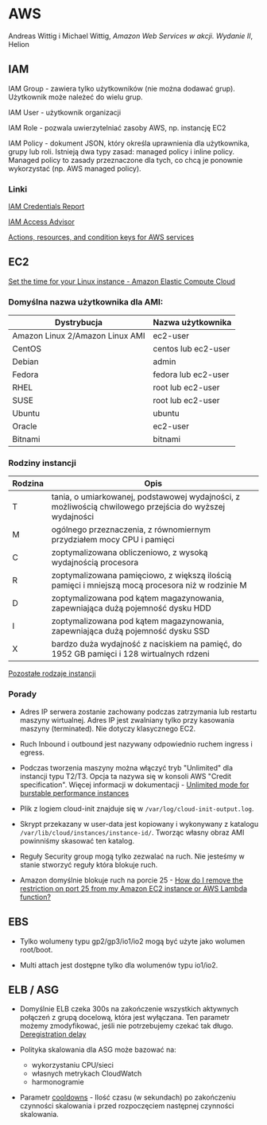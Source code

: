# AWS

Andreas Wittig i Michael Wittig, _Amazon Web Services w akcji. Wydanie II_, Helion

## IAM

IAM Group - zawiera tylko użytkowników (nie można dodawać grup). Użytkownik może należeć do wielu grup.

IAM User - użytkownik organizacji

IAM Role - pozwala uwierzytelniać zasoby AWS, np. instancję EC2

IAM Policy - dokument JSON, który określa uprawnienia dla użytkownika, grupy lub roli. Istnieją dwa typy zasad: managed policy i inline policy.
Managed policy to zasady przeznaczone dla tych, co chcą je ponownie wykorzystać (np. AWS managed policy).


### Linki

[IAM Credentials Report](https://docs.aws.amazon.com/IAM/latest/UserGuide/id_credentials_getting-report.html#getting-credential-reports-console)

[IAM Access Advisor](https://docs.aws.amazon.com/IAM/latest/UserGuide/what-is-access-analyzer.html)

[Actions, resources, and condition keys for AWS services](https://docs.aws.amazon.com/service-authorization/latest/reference/reference_policies_actions-resources-contextkeys.html)

## EC2

[Set the time for your Linux instance - Amazon Elastic Compute Cloud](https://docs.aws.amazon.com/AWSEC2/latest/UserGuide/set-time.html)

### Domyślna nazwa użytkownika dla AMI:

| Dystrybucja  | Nazwa użytkownika  |
|---|---|
| Amazon Linux 2/Amazon Linux AMI  | ec2-user  |
| CentOS  | centos lub ec2-user  |
| Debian  | admin  |
| Fedora  | fedora lub ec2-user  |
| RHEL  | root lub ec2-user  |
| SUSE  | root lub ec2-user  |
| Ubuntu  | ubuntu  |
| Oracle  | ec2-user  |
| Bitnami | bitnami  |

### Rodziny instancji

| Rodzina | Opis |
|---|---|
| T | tania, o umiarkowanej, podstawowej wydajności, z możliwością chwilowego przejścia do wyższej wydajności |
| M | ogólnego przeznaczenia, z równomiernym przydziałem mocy CPU i pamięci |
| C | zoptymalizowana obliczeniowo, z wysoką wydajnością procesora |
| R | zoptymalizowana pamięciowo, z większą ilością pamięci i mniejszą mocą procesora niż w rodzinie M |
| D | zoptymalizowana pod kątem magazynowania, zapewniająca dużą pojemność dysku HDD |
| I | zoptymalizowana pod kątem magazynowania, zapewniająca dużą pojemność dysku SSD |
| X | bardzo duża wydajność z naciskiem na pamięć, do 1952 GB pamięci i 128 wirtualnych rdzeni |

[Pozostałe rodzaje instancji](https://aws.amazon.com/ec2/instance-types/)

### Porady

* Adres IP serwera zostanie zachowany podczas zatrzymania lub restartu maszyny wirtualnej. Adres IP jest zwalniany tylko przy kasowania maszyny (terminated). Nie dotyczy klasycznego EC2.

* Ruch Inbound i outbound jest nazywany odpowiednio ruchem ingress i egress.

* Podczas tworzenia maszyny można włączyć tryb "Unlimited" dla instancji typu T2/T3. Opcja ta nazywa się w konsoli AWS "Credit specification". Więcej informacji w dokumentacji - [Unlimited mode for burstable performance instances](https://docs.aws.amazon.com/AWSEC2/latest/UserGuide/burstable-performance-instances-unlimited-mode.html)

* Plik z logiem cloud-init znajduje się w `/var/log/cloud-init-output.log`.

* Skrypt przekazany w user-data jest kopiowany i wykonywany z katalogu `/var/lib/cloud/instances/instance-id/`. Tworząc własny obraz AMI powinniśmy skasować ten katalog.

* Reguły Security group mogą tylko zezwalać na ruch. Nie jesteśmy w stanie stworzyć reguły która blokuje ruch.

* Amazon domyślnie blokuje ruch na porcie 25 - [How do I remove the restriction on port 25 from my Amazon EC2 instance or AWS Lambda function?](https://aws.amazon.com/premiumsupport/knowledge-center/ec2-port-25-throttle/)

## EBS

* Tylko wolumeny typu gp2/gp3/io1/io2 mogą być użyte jako wolumen root/boot.

* Multi attach jest dostępne tylko dla wolumenów typu io1/io2.

## ELB / ASG

* Domyślnie ELB czeka 300s na zakończenie wszystkich aktywnych połączeń z grupą docelową, która jest wyłączana. Ten parametr możemy zmodyfikować, jeśli nie potrzebujemy czekać tak długo. [Deregistration delay](https://docs.aws.amazon.com/elasticloadbalancing/latest/application/load-balancer-target-groups.html#deregistration-delay)

* Polityka skalowania dla ASG może bazować na:
    * wykorzystaniu CPU/sieci
    * własnych metrykach CloudWatch
    * harmonogramie

* Parametr [cooldowns](https://docs.aws.amazon.com/autoscaling/ec2/userguide/Cooldown.html) - Ilość czasu (w sekundach) po zakończeniu czynności skalowania i przed rozpoczęciem następnej czynności skalowania.
